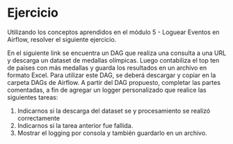 <h1> Ejercicio </h1>

Utilizando los conceptos aprendidos en el módulo 5 - Loguear
Eventos en Airflow, resolver el siguiente ejercicio.

En el siguiente link se encuentra un DAG que realiza una consulta a
una URL y descarga un dataset de medallas olímpicas. Luego
contabiliza el top ten de países con más medallas y guarda los
resultados en un archivo en formato Excel.
Para utilizar este DAG, se deberá descargar y copiar en la carpeta
DAGs de Airflow.
A partir del DAG propuesto, completar las partes comentadas, a fin de
agregar un logger personalizado que realice las siguientes tareas:
1) Indicarnos si la descarga del dataset se y procesamiento se realizó
correctamente
2) Indicarnos si la tarea anterior fue fallida.
3) Mostrar el logging por consola y también guardarlo en un archivo.
